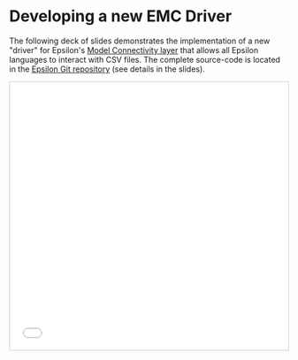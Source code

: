 # Developing a new EMC Driver

The following deck of slides demonstrates the implementation of a new
"driver" for Epsilon's [Model Connectivity
layer](../../emc) that allows all Epsilon
languages to interact with CSV files. The complete source-code is
located in the [Epsilon Git
repository](https://git.eclipse.org/c/epsilon/org.eclipse.epsilon.git/tree/examples)
(see details in the slides).

<iframe src="//www.slideshare.net/slideshow/embed_code/key/EIOJx3cFZKlcEh" width="100%" height="485" frameborder="0" marginwidth="0" marginheight="0" scrolling="no" style="border:1px solid #CCC; border-width:1px; margin-bottom:5px; max-width: 100%;" allowfullscreen> </iframe> <div style="margin-bottom:5px"></div>